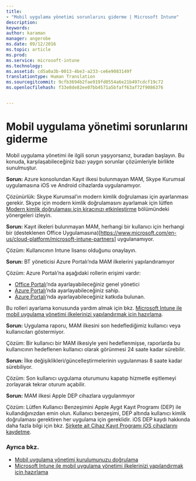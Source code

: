 ```yaml
---
title:
- "Mobil uygulama yönetimi sorunlarını giderme | Microsoft Intune"
description: 
keywords: 
author: karaman
manager: angerobe
ms.date: 09/12/2016
ms.topic: article
ms.prod: 
ms.service: microsoft-intune
ms.technology: 
ms.assetid: cd5a0a3b-0013-4be3-a233-ce6e9083149f
translationtype: Human Translation
ms.sourcegitcommit: 9cfb3694b2fae919fd0554a6e21b497cdcf19c72
ms.openlocfilehash: f33e8de82ee07bb4571a5bfaff63af72f9086376


---
```


# Mobil uygulama yönetimi sorunlarını giderme

Mobil uygulama yönetimi ile ilgili sorun yaşıyorsanız, buradan başlayın. Bu konuda, karşılaşabileceğiniz bazı yaygın sorunlar çözümleriyle birlikte sunulmuştur.


**Sorun:** Azure konsolundan Kayıt ilkesi bulunmayan MAM, Skype Kurumsal uygulamasına iOS ve Android cihazlarda uygulanamıyor.

Çözünürlük: Skype Kurumsal’ın modern kimlik doğrulaması için ayarlanması gerekir.  Skype için modern kimlik doğrulamasını ayarlamak için lütfen [Modern kimlik doğrulaması için kiracınızı etkinleştirme](http://social.technet.microsoft.com/wiki/contents/articles/34339.skype-for-business-online-enable-your-tenant-for-modern-authentication.aspx) bölümündeki yönergeleri izleyin.

**Sorun:** Kayıt ilkeleri bulunmayan MAM, herhangi bir kullanıcı için herhangi bir (desteklenen Office Uygulamasına)[https://www.microsoft.com/en-us/cloud-platform/microsoft-intune-partners] uygulanamıyor.
 
Çözüm: Kullanıcının Intune lisansı olduğunu onaylayın.  

**Sorun:** BT yöneticisi Azure Portalı’nda MAM ilkelerini yapılandıramıyor

Çözüm: Azure Portalı’na aşağıdaki rollerin erişimi vardır:

- [Office Portalı](http://portal.office.com/)’nda ayarlayabileceğiniz genel yönetici
- [Azure Portalı](https://portal.azure.com/)’nda ayarlayabileceğiniz sahip.
- [Azure Portalı](https://portal.azure.com/)’nda ayarlayabileceğiniz katkıda bulunan.

Bu rolleri ayarlama konusunda yardım almak için bkz. [Microsoft Intune ile mobil uygulama yönetimi ilkelerinizi yapılandırmak için hazırlama](https://docs.microsoft.com/en-us/intune/deploy-use/get-ready-to-configure-mobile-app-management-policies-with-microsoft-intune). 

**Sorun:** Uygulama raporu, MAM ilkesini son hedeflediğimiz kullanıcı veya kullanıcıları göstermiyor.

Çözüm: Bir kullanıcı bir MAM ilkesiyle yeni hedeflenmişse, raporlarda bu kullanıcının hedeflenen kullanıcı olarak görünmesi 24 saate kadar sürebilir. 

**Sorun:** İlke değişiklikleri/güncelleştirmelerinin uygulanması 8 saate kadar sürebiliyor.  

Çözüm: Son kullanıcı uygulama oturumunu kapatıp hizmetle eşitlemeyi zorlayarak tekrar oturum açabilir.  

**Sorun:** MAM ilkesi Apple DEP cihazlara uygulanmıyor

Çözüm: Lütfen Kullanıcı Benzeşimini Apple Aygıt Kayıt Programı (DEP) ile kullandığınızdan emin olun. Kullanıcı benzeşimi, DEP altında kullanıcı kimlik doğrulaması gerektiren her uygulama için gereklidir.
iOS DEP kaydı hakkında daha fazla bilgi için bkz. [Şirkete ait Cihaz Kayıt Programı iOS cihazlarını kaydetme](https://docs.microsoft.com/en-us/intune/deploy-use/ios-device-enrollment-program-in-microsoft-intune).


### Ayrıca bkz.
- [Mobil uygulama yönetimi kurulumunuzu doğrulama](https://docs.microsoft.com/en-us/intune/deploy-use/validate-mobile-application-management)
- [Microsoft Intune ile mobil uygulama yönetimi ilkelerinizi yapılandırmak için hazırlama](https://docs.microsoft.com/en-us/intune/deploy-use/get-ready-to-configure-mobile-app-management-policies-with-microsoft-intune) 





<!--HONumber=Sep16_HO2-->


